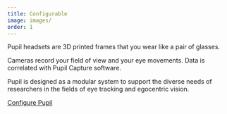 ```yaml
---
title: Configurable
image: images/
order: 1
---
```


Pupil headsets are 3D printed frames that you wear like a pair of glasses.

Cameras record your field of view and your eye movements. Data is correlated with Pupil Capture software. 

Pupil is designed as a modular system to support the diverse needs of researchers in the fields of eye tracking and egocentric vision. 

<a href="/store/">Configure Pupil</a>